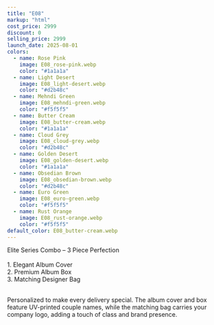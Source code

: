```yaml
---
title: "E08"
markup: "html"
cost_price: 2999
discount: 0
selling_price: 2999
launch_date: 2025-08-01
colors:
  - name: Rose Pink
    image: E08_rose-pink.webp
    color: "#1a1a1a"
  - name: Light Desert
    image: E08_light-desert.webp
    color: "#d2b48c"
  - name: Mehndi Green
    image: E08_mehndi-green.webp
    color: "#f5f5f5"
  - name: Butter Cream
    image: E08_butter-cream.webp
    color: "#1a1a1a"
  - name: Cloud Grey
    image: E08_cloud-grey.webp
    color: "#d2b48c"
  - name: Golden Desert
    image: E08_golden-desert.webp
    color: "#1a1a1a"
  - name: Obsedian Brown
    image: E08_obsedian-brown.webp
    color: "#d2b48c"
  - name: Euro Green
    image: E08_euro-green.webp
    color: "#f5f5f5"
  - name: Rust Orange
    image: E08_rust-orange.webp
    color: "#f5f5f5"
default_color: E08_butter-cream.webp
---
```


Elite Series Combo – 3 Piece Perfection<br><br> <span class='text-b font-medium text-lime-300 mb-1'> 1. Elegant Album Cover<br> 2. Premium Album Box<br> 3. Matching Designer Bag<br><br> </span> <div class='max-w-xl mx-auto'> Personalized to make every delivery special. The album cover and box feature UV-printed couple names, while the matching bag carries your company logo, adding a touch of class and brand presence. </div>
